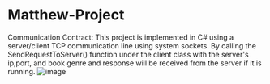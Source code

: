 # Matthew-Project

Communication Contract:
This project is implemented in C# using a server/client TCP communication line using system sockets. By calling the SendRequestToServer() function under the client class with the server's ip,port, and book genre and response will be received from the server if it is running. 
![image](https://github.com/Ayrania/Matthew-Project/assets/138541900/44b9f2b4-8cef-4a55-ae7f-a0f072cec8bc)
